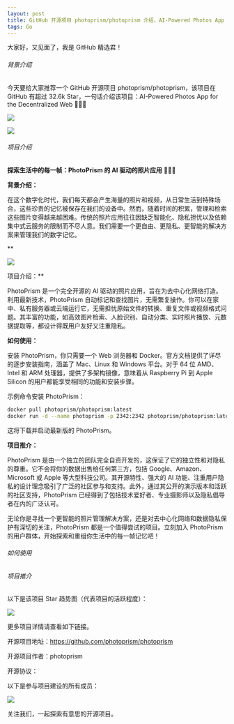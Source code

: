 ```yaml
---
layout: post
title: GitHub 开源项目 photoprism/photoprism 介绍，AI-Powered Photos App for the Decentralized Web 🌈💎✨
tags: Go
---
```


大家好，又见面了，我是 GitHub 精选君！

###### 背景介绍

今天要给大家推荐一个 GitHub 开源项目 photoprism/photoprism，该项目在 GitHub 有超过 32.6k Star，一句话介绍该项目：AI-Powered Photos App for the Decentralized Web 🌈💎✨




![](https://dl.photoprism.app/img/ui/search-cards-view.jpg)

![](https://www.photoprism.app/user/pages/01.home/03._screenshots/iphone-maps-hybrid-540px.png)


###### 项目介绍

**探索生活中的每一帧：PhotoPrism 的 AI 驱动的照片应用** 🌈💎✨

**背景介绍：**

在这个数字化时代，我们每天都会产生海量的照片和视频，从日常生活到特殊场合，这些珍贵的记忆被保存在我们的设备中。然而，随着时间的积累，管理和检索这些图片变得越来越困难。传统的照片应用往往因缺乏智能化、隐私担忧以及依赖集中式云服务的限制而不尽人意。我们需要一个更自由、更隐私、更智能的解决方案来管理我们的数字记忆。

**

![](https://dalleprodsec.blob.core.windows.net/private/images/6eea1ce3-0948-4c9e-9212-9b992875322e/generated_00.png?se=2024-04-30T08%3A48%3A43Z&sig=1hzAOQtSWzL3mtFBGtpWHTLUJ8OOYEUBLUv%2BOM5dmuc%3D&ske=2024-05-04T01%3A04%3A09Z&skoid=e52d5ed7-0657-4f62-bc12-7e5dbb260a96&sks=b&skt=2024-04-27T01%3A04%3A09Z&sktid=33e01921-4d64-4f8c-a055-5bdaffd5e33d&skv=2020-10-02&sp=r&spr=https&sr=b&sv=2020-10-02)

项目介绍：**

PhotoPrism 是一个完全开源的 AI 驱动的照片应用，旨在为去中心化网络打造。利用最新技术，PhotoPrism 自动标记和查找图片，无需繁复操作。你可以在家中、私有服务器或云端运行它，无需担忧原始文件的转换、重复文件或视频格式问题。其丰富的功能，如高效图片检索、人脸识别、自动分类、实时照片播放、元数据提取等，都设计得既用户友好又注重隐私。

**如何使用：**

安装 PhotoPrism，你只需要一个 Web 浏览器和 Docker。官方文档提供了详尽的逐步安装指南，涵盖了 Mac、Linux 和 Windows 平台。对于 64 位 AMD、Intel 和 ARM 处理器，提供了多架构镜像，意味着从 Raspberry Pi 到 Apple Silicon 的用户都能享受相同的功能和安装步骤。

示例命令安装 PhotoPrism：
```bash
docker pull photoprism/photoprism:latest
docker run -d --name photoprism -p 2342:2342 photoprism/photoprism:latest
```
这将下载并启动最新版的 PhotoPrism。

**项目推介：**

PhotoPrism 是由一个独立的团队完全自资开发的，这保证了它的独立性和对隐私的尊重。它不会将你的数据出售给任何第三方，包括 Google、Amazon、Microsoft 或 Apple 等大型科技公司。其开源特性、强大的 AI 功能、注重用户隐私的设计理念吸引了广泛的社区参与和支持。此外，通过其公开的演示版本和活跃的社区支持，PhotoPrism 已经得到了包括技术爱好者、专业摄影师以及隐私倡导者在内的广泛认可。

无论你是寻找一个更智能的照片管理解决方案，还是对去中心化网络和数据隐私保护有深切的关注，PhotoPrism 都是一个值得尝试的项目。立刻加入 PhotoPrism 的用户群体，开始探索和重组你生活中的每一帧记忆吧！

###### 如何使用

###### 项目推介

以下是该项目 Star 趋势图（代表项目的活跃程度）：

![](https://api.star-history.com/svg?repos=photoprism/photoprism&type=Timeline)

更多项目详情请查看如下链接。

开源项目地址：https://github.com/photoprism/photoprism 

开源项目作者：photoprism

开源协议：

以下是参与项目建设的所有成员：

![](https://contrib.rocks/image?repo=photoprism/photoprism)

关注我们，一起探索有意思的开源项目。

